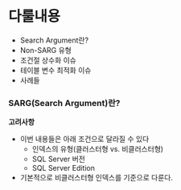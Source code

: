 # 다룰내용
- Search Argument란?
- Non-SARG 유형
- 조건절 상수화 이슈
- 테이블 변수 최적화 이슈
- 사례들

### SARG(Search Argument)란?
**고려사항**
- 이번 내용들은 아래 조건으로 달라질 수 있다
	- 인덱스의 유형(클러스터형 vs. 비클러스터형)
	- SQL Server 버전
	- SQL Server Edition
- 기본적으로 비클러스터형 인덱스를 기준으로 다룬다.

